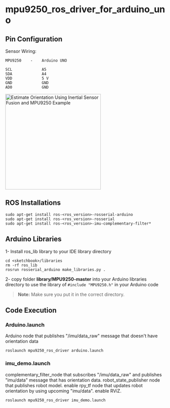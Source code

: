 # mpu9250_ros_driver_for_arduino_uno

## Pin Configuration

Sensor Wiring:
```
MPU9250    -    Arduino UNO

SCL             A5
SDA             A4
VDD             5 V
GND             GND
AD0             GND

```
<img src="https://www.mathworks.com/help/examples/shared_fusion_arduinoio/win64/EstimateOrientationUsingInertialSensorFusionAndMPU9250Example_01.png" alt="Estimate Orientation Using Inertial Sensor Fusion and MPU9250 Example" width="300" height="300">

## ROS Installations

```
sudo apt-get install ros-<ros_version>-rosserial-arduino
sudo apt-get install ros-<ros_version>-rosserial
sudo apt-get install ros-<ros_version>-imu-complementary-filter*

```
## Arduino Libraries

1- Install ros_lib library to your IDE library directory
```
cd <sketchbook>/libraries
rm -rf ros_lib
rosrun rosserial_arduino make_libraries.py .
```

2- copy folder **library/MPU9250-master** into your Arduino libraries directory to use the library of ``` #include "MPU9250.h" ``` in your Arduino code
> **Note:** Make sure you put it in the correct directory.

## Code Execution
### Arduino.launch
Arduino node that publishes "/imu/data_raw" message that doesn't have orientation data

```
roslaunch mpu9250_ros_driver arduino.launch
```

### imu_demo.launch
complementary_filter_node that subscribes "/imu/data_raw" and publishes "imu/data" message that has orientation data.
robot_state_publisher node that publishes robot model.
enable rpy_tf node that updates robot orientation by using upcoming "imu/data".
enable RViZ.

```
roslaunch mpu9250_ros_driver imu_demo.launch
```

    
